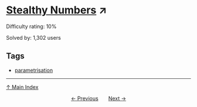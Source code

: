# [Stealthy Numbers](https://projecteuler.net/problem=757) ↗️

Difficulty rating: 10%

Solved by: 1,302 users
## Tags

- [parametrisation](../tags/parametrisation.md)



---

[↑ Main Index](../README.md)


<div align=center><a href='756.md'>← Previous</a> &nbsp;&nbsp; &nbsp;&nbsp;  <a href='758.md'>Next →</a></div>
